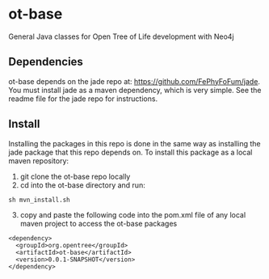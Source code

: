 ot-base
=======

General Java classes for Open Tree of Life development with Neo4j

Dependencies
-----

ot-base depends on the jade repo at: https://github.com/FePhyFoFum/jade. You must install jade as a maven dependency, which is very simple. See the readme file for the jade repo for instructions.

Install
-----

Installing the packages in this repo is done in the same way as installing the jade package that this repo depends on. To install this package as a local maven repository:

1. git clone the ot-base repo locally
2. cd into the ot-base directory and run:
```
sh mvn_install.sh
```
3. copy and paste the following code into the pom.xml file of any local maven project to access the ot-base packages

```
<dependency>
  <groupId>org.opentree</groupId>
  <artifactId>ot-base</artifactId>
  <version>0.0.1-SNAPSHOT</version>
</dependency>
```
